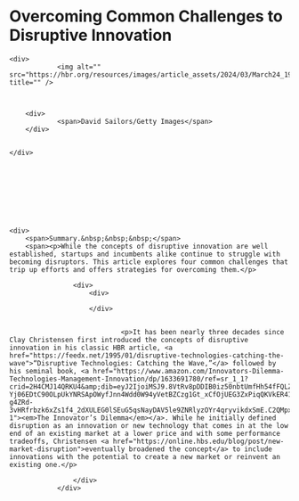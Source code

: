# Overcoming Common Challenges to Disruptive Innovation

<div>




	<div>
				<img alt="" src="https://hbr.org/resources/images/article_assets/2024/03/March24_19_541061742.jpg" title="" />



		<div>
				<span>David Sailors/Getty Images</span>
		</div>


	</div>




	




	<div>
		<span>Summary.&nbsp;&nbsp;&nbsp;</span>
		<span><p>While the concepts of disruptive innovation are well established, startups and incumbents alike continue to struggle with becoming disruptors. This article explores four common challenges that trip up efforts and offers strategies for overcoming them.</p>
</span>
	</div>

					<div>
						<div>
	
						</div>

						
								<p>It has been nearly three decades since Clay Christensen first introduced the concepts of disruptive innovation in his classic HBR article, <a href="https://feedx.net/1995/01/disruptive-technologies-catching-the-wave">“Disruptive Technologies: Catching the Wave,”</a> followed by his seminal book, <a href="https://www.amazon.com/Innovators-Dilemma-Technologies-Management-Innovation/dp/1633691780/ref=sr_1_1?crid=2H4CMJ14QRKU4&amp;dib=eyJ2IjoiMSJ9.8VtRv8pDDIB0iz50nbtUmfHh54fFQLZQfPB4Qe4LZ4egxOc9QXZhhpFHp2xH_gQH4IMalrrTM-Yj06EDtC90OLpUkYNRSApOWyfJnn4Wdd0W94yVetBZCzg1Gt_xCfOjUEG3ZxPiqQKVkER41h6x0Zoq55B_FamGIw9R-g4ZRd-3vHRfrbzk6xZs1f4_2dXULEG0lSEuG5qsNayDAV5le9ZNRlyzOYr4qryvikdxSmE.C2QMpxRqbUwt8MDBMmWdP1ugZaryHLWBhlrUkcthryQ&amp;dib_tag=se&amp;keywords=the+innovator%27s+dilemma&amp;qid=1709316169&amp;s=books&amp;sprefix=the+innovator%27s+dilemma%2Cstripbooks%2C83&amp;sr=1-1"><em>The Innovator’s Dilemma</em></a>. While he initially defined disruption as an innovation or new technology that comes in at the low end of an existing market at a lower price and with some performance tradeoffs, Christensen <a href="https://online.hbs.edu/blog/post/new-market-disruption">eventually broadened the concept</a> to include innovations with the potential to create a new market or reinvent an existing one.</p>
						
<!-- citation -->
					</div>
				</div>